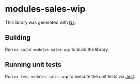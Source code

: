 # modules-sales-wip

This library was generated with [Nx](https://nx.dev).

## Building

Run `nx build modules-sales-wip` to build the library.

## Running unit tests

Run `nx test modules-sales-wip` to execute the unit tests via [Jest](https://jestjs.io).
